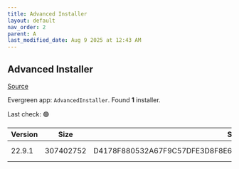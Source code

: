 ```yaml
---
title: Advanced Installer
layout: default
nav_order: 2
parent: A
last_modified_date: Aug 9 2025 at 12:43 AM
---
```


## Advanced Installer

[Source](https://www.advancedinstaller.com)

Evergreen app: `AdvancedInstaller`. Found **1** installer.

Last check: 🟢

| Version | Size      | Sha256                                                           | Type | URI                                                                                                                              |
| ------- | --------- | ---------------------------------------------------------------- | ---- | -------------------------------------------------------------------------------------------------------------------------------- |
| 22.9.1  | 307402752 | D4178F880532A67F9C57DFE3D8F8E6B8FE91F95F656D6B89AF442EC3F6FC62D0 | msi  | [https://www.advancedinstaller.com/downloads/22.9.1/advinst.msi](https://www.advancedinstaller.com/downloads/22.9.1/advinst.msi) |
